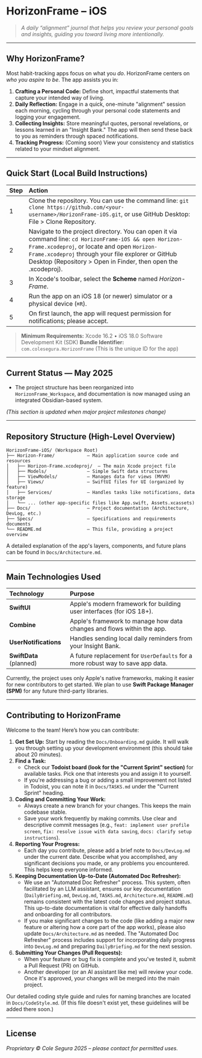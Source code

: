 # HorizonFrame – iOS

> *A daily “alignment” journal that helps you review your personal goals and insights, guiding you toward living more intentionally.*

---

## Why HorizonFrame?

Most habit-tracking apps focus on what you *do*. HorizonFrame centers on *who you aspire to be*.
The app assists you in:

1.  **Crafting a Personal Code:** Define short, impactful statements that capture your intended way of living.
2.  **Daily Reflection:** Engage in a quick, one-minute "alignment" session each morning, cycling through your personal code statements and logging your engagement.
3.  **Collecting Insights:** Store meaningful quotes, personal revelations, or lessons learned in an "Insight Bank." The app will then send these back to you as reminders through spaced notifications.
4.  **Tracking Progress:** (Coming soon) View your consistency and statistics related to your mindset alignment.

---

## Quick Start (Local Build Instructions)

| Step | Action                                                                 |
| :--- | :--------------------------------------------------------------------- |
| 1    | Clone the repository. You can use the command line: `git clone https://github.com/<your-username>/HorizonFrame-iOS.git`, or use GitHub Desktop: File > Clone Repository. |
| 2    | Navigate to the project directory. You can open it via command line: `cd HorizonFrame-iOS && open Horizon-Frame.xcodeproj`, or locate and open `Horizon-Frame.xcodeproj` through your file explorer or GitHub Desktop (Repository > Open in Finder, then open the .xcodeproj). |
| 3    | In Xcode's toolbar, select the **Scheme** named *Horizon-Frame*.       |
| 4    | Run the app on an iOS 18 (or newer) simulator or a physical device (`⌘R`). |
| 5    | On first launch, the app will request permission for notifications; please accept. |

> **Minimum Requirements:** Xcode 16.2 • iOS 18.0 Software Development Kit (SDK)
> **Bundle Identifier:** `com.colesegura.HorizonFrame` (This is the unique ID for the app)

---

## Current Status — May 2025

-   The project structure has been reorganized into `HorizonFrame_Workspace`, and documentation is now managed using an integrated Obsidian-based system.

*(This section is updated when major project milestones change)*

---

## Repository Structure (High-Level Overview)

```
HorizonFrame-iOS/ (Workspace Root)
├── Horizon-Frame/            – Main application source code and resources
│   ├── Horizon-Frame.xcodeproj/  – The main Xcode project file
│   ├── Models/               – Simple Swift data structures
│   ├── ViewModels/           – Manages data for views (MVVM)
│   ├── Views/                – SwiftUI files for UI (organized by feature)
│   ├── Services/             – Handles tasks like notifications, data storage
│   └── ... (other app-specific files like App.swift, Assets.xcassets)
├── Docs/                     – Project documentation (Architecture, DevLog, etc.)
├── Specs/                    – Specifications and requirements documents
└── README.md                 – This file, providing a project overview
```

A detailed explanation of the app's layers, components, and future plans can be found in `Docs/Architecture.md`.

---

## Main Technologies Used

| Technology          | Purpose                                                                 |
| :------------------ | :---------------------------------------------------------------------- |
| **SwiftUI**         | Apple's modern framework for building user interfaces (for iOS 18+).    |
| **Combine**         | Apple's framework to manage how data changes and flows within the app.  |
| **UserNotifications** | Handles sending local daily reminders from your Insight Bank.           |
| **SwiftData** (planned) | A future replacement for `UserDefaults` for a more robust way to save app data. |

Currently, the project uses only Apple's native frameworks, making it easier for new contributors to get started. We plan to use **Swift Package Manager (SPM)** for any future third-party libraries.

---

## Contributing to HorizonFrame

Welcome to the team! Here’s how you can contribute:

1.  **Get Set Up:** Start by reading the `Docs/Onboarding.md` guide. It will walk you through setting up your development environment (this should take about 20 minutes).
2.  **Find a Task:**
    *   Check our **Todoist board (look for the "Current Sprint" section)** for available tasks. Pick one that interests you and assign it to yourself.
    *   If you're addressing a bug or adding a small improvement not listed in Todoist, you can note it in `Docs/TASKS.md` under the "Current Sprint" heading.
3.  **Coding and Committing Your Work:**
    *   Always create a new branch for your changes. This keeps the main codebase stable.
    *   Save your work frequently by making commits. Use clear and descriptive commit messages (e.g., `feat: implement user profile screen`, `fix: resolve issue with data saving`, `docs: clarify setup instructions`).
4.  **Reporting Your Progress:**
    *   Each day you contribute, please add a brief note to `Docs/DevLog.md` under the current date. Describe what you accomplished, any significant decisions you made, or any problems you encountered. This helps keep everyone informed.
5.  **Keeping Documentation Up-to-Date (Automated Doc Refresher):**
    *   We use an "Automated Doc Refresher" process. This system, often facilitated by an LLM assistant, ensures our key documentation (`DailyBriefing.md`, `DevLog.md`, `TASKS.md`, `Architecture.md`, `README.md`) remains consistent with the latest code changes and project status. This up-to-date documentation is vital for effective daily handoffs and onboarding for all contributors.
    *   If you make significant changes to the code (like adding a major new feature or altering how a core part of the app works), please also update `Docs/Architecture.md` as needed. The "Automated Doc Refresher" process includes support for incorporating daily progress into `DevLog.md` and preparing `DailyBriefing.md` for the next session.
6.  **Submitting Your Changes (Pull Requests):**
    *   When your feature or bug fix is complete and you've tested it, submit a Pull Request (PR) on GitHub.
    *   Another developer (or an AI assistant like me) will review your code. Once it's approved, your changes will be merged into the main project.

Our detailed coding style guide and rules for naming branches are located in `Docs/CodeStyle.md`. (If this file doesn't exist yet, these guidelines will be added there soon.)

---

## License

_Proprietary © Cole Segura 2025 – please contact for permitted uses._
